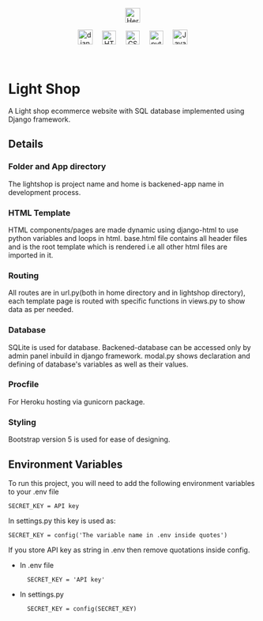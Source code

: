 <p align="center">
    <a href="https://www.heroku.com/"><img src="https://img.shields.io/badge/-Heroku Hosted-8C6DB1?style=flat&logo=heroku&logoColor=FFFFFF" alt="Heroku" height="30"></a>
</p>

<p align="center">
    <img src="https://img.shields.io/badge/-Django-1f6E16?style=flat&logo=django&logoColor=000000" alt="django" height="30">
    &nbsp; &nbsp; 
    <img src="https://img.shields.io/badge/-HTML5-E34F26?style=flat&logo=html5&logoColor=white" alt="HTML5" height="28">
    &nbsp; &nbsp; 
    <img src="https://img.shields.io/badge/-CSS3-1572B6?style=flat&logo=css3" alt="CSS" height="28">
    &nbsp; &nbsp; 
    <img src="https://img.shields.io/badge/-python-E9FA2f?style=flat&logo=python&logoColor=000000" alt="python" height="28">
    &nbsp; &nbsp; 
    <img src="https://img.shields.io/badge/-JavaScript-000000?style=flat&logo=javascript" alt="Javascript" height="30">
</p>
&nbsp; 

# Light Shop

A Light shop ecommerce website with SQL database implemented using Django framework.

## Details

### Folder and App directory
The lightshop is project name and home is backened-app name in development process.

### HTML Template
HTML components/pages are made dynamic using django-html to use python variables and loops in html.  base.html file contains all header files and is the root template which is rendered i.e all other html files are imported in it.

### Routing
All routes are in url.py(both in home directory and in lightshop directory), each template page is routed with specific functions in views.py to show data as per needed.

### Database
SQLite is used for database. Backened-database can be accessed only by admin panel inbuild in django framework. modal.py shows declaration and defining of database's variables as well as their values.

### Procfile
For Heroku hosting via gunicorn package.

### Styling
Bootstrap version 5 is used for ease of designing.

## Environment Variables

To run this project, you will need to add the following environment variables to your .env file

    SECRET_KEY = API key

In settings.py this key is used as:

    SECRET_KEY = config('The variable name in .env inside quotes')

If you store API key as string in .env then remove quotations inside config.
- In .env file
        
        SECRET_KEY = 'API key'
    
- In settings.py

        SECRET_KEY = config(SECRET_KEY)
